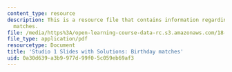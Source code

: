 ```yaml
---
content_type: resource
description: This is a resource file that contains information regarding birthday
  matches.
file: /media/https%3A/open-learning-course-data-rc.s3.amazonaws.com/18-05-introduction-to-probability-and-statistics-spring-2014/0a30d639a3b9977d99f05c059eb69af3_MIT18_05S14_studio1slides.pdf
file_type: application/pdf
resourcetype: Document
title: 'Studio 1 Slides with Solutions: Birthday matches'
uid: 0a30d639-a3b9-977d-99f0-5c059eb69af3
---
```

